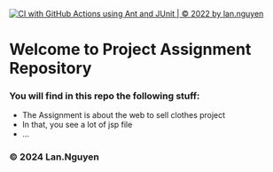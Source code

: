 [![CI with GitHub Actions using Ant and JUnit | © 2022 by lan.nguyen](https://github.com/quaCam001623/math-util/actions/workflows/ci-junit.yml/badge.svg)](https://github.com/quaCam001623/math-util/actions/workflows/ci-junit.yml)

# Welcome to Project Assignment Repository
### You will find in this repo the following stuff: 
* The Assignment is about the web to sell clothes project
* In that, you see a lot of jsp file
* ...

### © 2024 Lan.Nguyen
